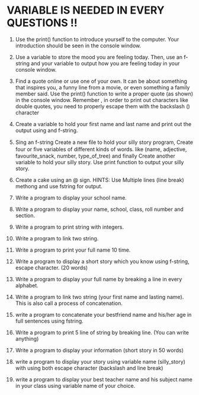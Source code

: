 # VARIABLE IS NEEDED IN EVERY QUESTIONS !! 

1. Use the print() function to introduce yourself to the computer. Your introduction should be seen in the console window.

1. Use a variable to store the mood you are feeling today. Then, use an f-string and your variable to output how you are feeling today in your console window.

1. Find a quote online or use one of your own. It can be about something that inspires you, a funny line from a movie, or even something a family member said. Use the print() function to write a proper quote (as shown) in the console window. Remember , in order to print out characters like double quotes, you need to properly escape them with the backslash (\) character

1. Create a variable to hold your first name and last name and print out the output using and f-string.

1. Sing an f-string Create a new ﬁle to hold your silly story program, Create four or ﬁve variables of diﬀerent kinds of words. like (name, adjective, favourite_snack, number, type_of_tree) and finally Create another variable to hold your silly story. Use print function to output your silly story.

1. Create a cake using an @ sign. HINTS: Use Multiple lines (line break) methong and use fstring for output. 

1. Write a program to display your school name.

1. Write a program to display your name, school, class, roll number and section.

1. Write a program to print string with integers.

1. Write a program to link two string.

1. Write a program to print your full name 10 time.

1. Write a program to display a short story which you know using f-string, escape character. (20 words)

1. Write a program to display your full name by breaking a line in every alphabet. 

1. Write a program to link two string (your first name and lasting name). This is also call a process of concatenation. 

1. write a program to concatenate your bestfriend name and his/her age in full sentences using fstring.

1. Write a program to print 5 line of string by breaking line. (You can write anything)

1. Write a program to display your information (short story in 50 words)

1. write a program to display your story using variable name (silly_story) with using both escape character (backslash and line break)

1. write a program to display your best teacher name and his subject name in your class using variable name of your choice. 
